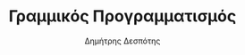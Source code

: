 ---
author: Δημήτρης Δεσπότης
cover: https://static.eudoxus.gr/books/preview/48/cover-12266748.png
edition: '1'
eudoxusid: '12266748'
isbn: 978-960-93-2477-9
layout: bibtex
num_pages: '304'
publisher: Δημήτρης Δεσπότης (αυτοέκδοση)
ref: isbn_978_960_93_2477_9
title: Γραμμικός Προγραμματισμός
volume: '1'
year: '2011'
---